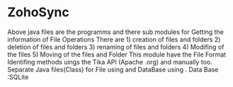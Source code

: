 # ZohoSync
Above java files are the programms and there sub modules for Getting the information of File Operations
      There are 
          1) creation of files and folders
          2) deletion of files and folders
          3) renaming of files and folders
          4) Modifing of the files 
          5) Moving of the files and Folder
      This module have the File Format Identifing methods uings the Tika API (Apache .org) and manually too.
      Separate Java files(Class) for File using and DataBase using .
      Data Base :SQLite 
      
